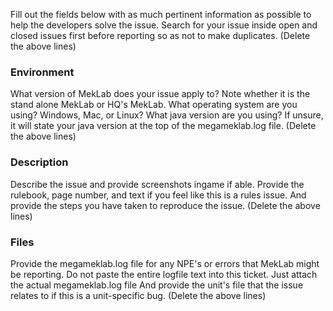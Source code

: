 Fill out the fields below with as much pertinent information as possible to help the developers solve the issue.
Search for your issue inside open and closed issues first before reporting so as not to make duplicates.
(Delete the above lines)

### Environment
What version of MekLab does your issue apply to?  Note whether it is the stand alone MekLab or HQ's MekLab.
What operating system are you using?  Windows, Mac, or Linux?
What java version are you using?  If unsure, it will state your java version at the top of the megameklab.log file.
(Delete the above lines)

### Description
Describe the issue and provide screenshots ingame if able.
Provide the rulebook, page number, and text if you feel like this is a rules issue.
And provide the steps you have taken to reproduce the issue.
(Delete the above lines)

### Files
Provide the megameklab.log file for any NPE's or errors that MekLab might be reporting.
Do not paste the entire logfile text into this ticket. Just attach the actual megameklab.log file
And provide the unit's file that the issue relates to if this is a unit-specific bug.
(Delete the above lines)
